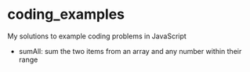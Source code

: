# coding_examples
My solutions to example coding problems in JavaScript

* sumAll: sum the two items from an array and any number within their range
